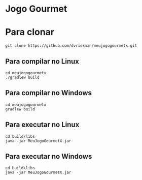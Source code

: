 # Jogo Gourmet

# Para clonar
```
git clone https://github.com/dvriesman/meujogogourmetx.git
```

## Para compilar no Linux
```
cd meujogogourmetx
./gradlew build
```

## Para compilar no Windows
```
cd meujogogourmetx
gradlew build
```


## Para executar no Linux
```
cd build/libs
java -jar MeuJogoGourmetX.jar
```


## Para executar no Windows
```
cd build\libs
java -jar MeuJogoGourmetX.jar
```



